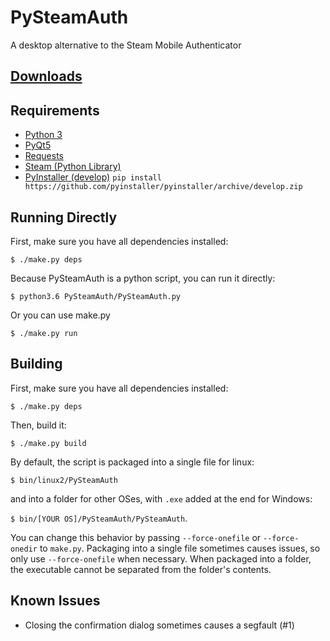 # PySteamAuth

A desktop alternative to the Steam Mobile Authenticator

[Downloads](https://github.com/melvyn2/PySteamAuth/releases)
 ---------

Requirements
------------
* [Python 3](https://www.python.org/)
* [PyQt5](https://www.riverbankcomputing.com/software/pyqt/download5)
* [Requests](http://docs.python-requests.org/en/master/)
* [Steam (Python Library)](https://github.com/ValvePython/steam)
* [PyInstaller (develop)](https://github.com/melvyn2/pyinstaller/tree/QTWE_fix) `pip install https://github.com/pyinstaller/pyinstaller/archive/develop.zip`


Running Directly
-----------------
First, make sure you have all dependencies installed:

`$ ./make.py deps`

Because PySteamAuth is a python script, you can run it directly:

`$ python3.6 PySteamAuth/PySteamAuth.py`

Or you can use make.py

`$ ./make.py run`

Building
--------

First, make sure you have all dependencies installed:

`$ ./make.py deps`

Then, build it:

`$ ./make.py build`

By default, the script is packaged into a single file for linux:

`$ bin/linux2/PySteamAuth`

and into a folder for other OSes, with `.exe` added at the end for Windows:

`$ bin/[YOUR OS]/PySteamAuth/PySteamAuth`.

You can change this behavior by passing `--force-onefile` or `--force-onedir` to `make.py`.
Packaging into a single file sometimes causes issues, so only use `--force-onefile` when necessary.
When packaged into a folder, the executable cannot be separated from the folder's contents.

Known Issues
------------
* Closing the confirmation dialog sometimes causes a segfault (#1)